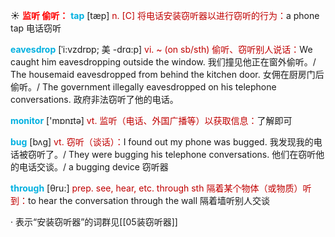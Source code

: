 ☀ <font color="red">**监听 偷听：**</font>
<font color="sky blue">**tap**</font> [tæp] 
<font color="#c00000">n. [C] 将电话安装窃听器以进行窃听的行为：</font>a phone tap 电话窃听
           
<font color="sky blue">**eavesdrop**</font> [ˈi:vzdrɒp; 美 -drɑ:p]
<font color="#c00000">vi. ~ (on sb/sth) 偷听、窃听别人说话：</font>We caught him eavesdropping outside the window. 我们撞见他正在窗外偷听。/ The housemaid eavesdropped from behind the kitchen door. 女佣在厨房门后偷听。/ The government illegally eavesdropped on his telephone conversations. 政府非法窃听了他的电话。

<font color="sky blue">**monitor**</font> ['mɒnɪtə] 
<font color="#c00000">vt. 监听（电话、外国广播等）以获取信息：</font>了解即可  
           
<font color="sky blue">**bug**</font> [bʌg]
<font color="#c00000">vt. 窃听（谈话）：</font>I found out my phone was bugged. 我发现我的电话被窃听了。/ They were bugging his telephone conversations. 他们在窃听他的电话交谈。/ a bugging device 窃听器

<font color="sky blue">**through**</font> [θru:] 
<font color="#c00000">prep. see, hear, etc. through sth 隔着某个物体（或物质）听到：</font>to hear the conversation through the wall 隔着墙听别人交谈

· 表示“安装窃听器”的词群见[[05装窃听器]]
